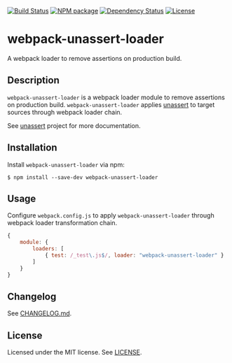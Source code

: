 [![Build Status][travis-image]][travis-url]
[![NPM package][npm-image]][npm-url]
[![Dependency Status][depstat-image]][depstat-url]
[![License][license-image]][license-url]

# webpack-unassert-loader

A webpack loader to remove assertions on production build.

## Description

`webpack-unassert-loader` is a webpack loader module to remove assertions on production build.
`webpack-unassert-loader` applies [unassert](https://github.com/unassert-js/unassert) to target sources through webpack loader chain.

See [unassert](https://github.com/unassert-js/unassert) project for more documentation.

## Installation

Install `webpack-unassert-loader` via npm:

```console
$ npm install --save-dev webpack-unassert-loader
```

## Usage

Configure `webpack.config.js` to apply `webpack-unassert-loader` through webpack loader transformation chain.

```js
{
    module: {
        loaders: [
            { test: /_test\.js$/, loader: "webpack-unassert-loader" }
        ]
    }
}
```

## Changelog

See [CHANGELOG.md](https://github.com/unassert-js/webpack-unassert-loader/blob/master/CHANGELOG.md).

## License

Licensed under the MIT license. See [LICENSE](https://github.com/unassert-js/webpack-unassert-loader/blob/master/LICENSE).

[travis-url]: https://travis-ci.org/unassert-js/webpack-unassert-loader
[travis-image]: https://secure.travis-ci.org/unassert-js/webpack-unassert-loader.svg?branch=master

[npm-url]: https://npmjs.org/package/webpack-unassert-loader
[npm-image]: https://badge.fury.io/js/webpack-unassert-loader.svg

[depstat-url]: https://gemnasium.com/unassert-js/webpack-unassert-loader
[depstat-image]: https://gemnasium.com/unassert-js/webpack-unassert-loader.svg

[license-url]: https://github.com/unassert-js/webpack-unassert-loader/blob/master/LICENSE
[license-image]: http://img.shields.io/badge/license-MIT-brightgreen.svg?style=flat
